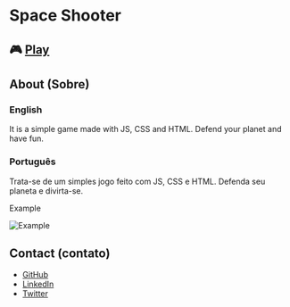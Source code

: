 # Space Shooter

## 🎮 [Play](https://space-shooter-gabrielsanva.vercel.app/)

## About (Sobre)

### English

It is a simple game made with JS, CSS and HTML. Defend your planet and have fun.

### Português

Trata-se de um simples jogo feito com JS, CSS e HTML. Defenda seu planeta e divirta-se.

Example

![Example](img/spaceshoiter.gif)

## Contact (contato)

- [GitHub](https://github.com/gabrielsanva)
- [LinkedIn](https://www.linkedin.com/in/gabrielsanva/)
- [Twitter](https://twitter.com/gabrielsanva)
